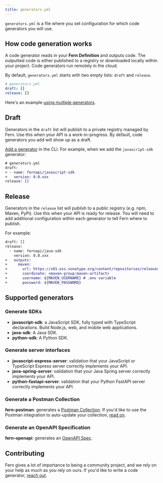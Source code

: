 ```yaml
---
title: generators.yml
---
```


`generators.yml` is a file where you set configuration for which code generators you will use.

## How code generation works

A code generator reads in your **Fern Definition** and outputs code. The outputted code is either published to a registry or downloaded locally within your project. Code generators run remotely in the cloud.

By default, `generators.yml` starts with two empty lists: `draft` and `release`.

```yml
# generators.yml
draft: []
release: []
```

Here's an example [using multiple generators](https://github.com/fern-api/fern-examples/blob/main/fern/api/generators.yml).

## Draft

Generators in the `draft` list will publish to a private registry managed by Fern. Use this when your API is a work-in-progress. By default, code generators you add will show up as a draft.

[Add a generator](../cli/add.md) in the CLI. For example, when we add the `javascript-sdk` generator:

```diff
# generators.yml
draft:
+ - name: fernapi/javascript-sdk
+   version: 0.0.xxx
release: []
```

## Release

Generators in the `release` list will publish to a public registry (e.g. npm, Maven, PyPi). Use this when your API is ready for release. You will need to add additional configuration within each generator to tell Fern where to publish.

For example:

```diff
draft: []
release:
  - name: fernapi/java-sdk
    version: 0.0.xxx
+   outputs:
+     maven:
+       url: https://s01.oss.sonatype.org/content/repositories/releases/
+       coordinate: <maven-group:maven-artifact>
+       username: ${MAVEN_USERNAME} # .env variable
+       password: ${MAVEN_PASSWORD}
```

## Supported generators

### Generate SDKs

- **javascript-sdk**: a JavaScript SDK, fully typed with TypeScript declarations. Build Node.js, web, and mobile web applications.
- **java-sdk**: A Java SDK.
- **python-sdk**: A Python SDK.

### Generate server interfaces

- **javascript-express-server**: validation that your JavaScript or TypeScript Express server correctly implements your API.
- **java-spring-server**: validation that your Java Spring server correctly implements your API.
- **python-fastapi-server**: validation that your Python FastAPI server correctly implements your API.

### Generate a Postman Collection

**fern-postman**: generates a [Postman Collection](https://www.postman.com/collection). If you'd like to use the Postman integration to auto-update your collection, [read on](../features/postman.md).

### Generate an OpenAPI Specification

**fern-openapi**: generates an [OpenAPI Spec](https://swagger.io/resources/open-api/).

## Contributing

Fern gives a lot of importance to being a community project, and we rely on your help as much as you rely on ours. If you'd like to write a code generator, [reach out](mailto:hey@buildwithfern.com?subject=I'm%20interested%20in%20writing%20a%20code%20generator).
